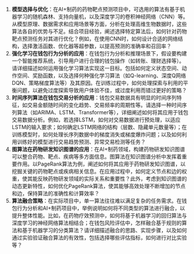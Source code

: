 1. **模型选择与优化**：在AI+制药的药物靶点预测项目中，可选用的算法有基于机器学习的随机森林、支持向量机，以及深度学习的卷积神经网络（CNN）等。从模型原理、数据需求和应用场景等方面，分析在处理高维生物数据时，这些算法各自的优势与不足。结合项目经验，阐述选择特定算法后，如何针对药物靶点预测任务对其进行优化？例如，在使用CNN时，如何设计合适的网络结构，选择激活函数、优化器等超参数，以提高预测的准确率和召回率？
2. **强化学习在钱包行为分析的应用**：在钱包行为分析和推理场景下，假设要构建一个智能推荐系统，引导用户进行合理的钱包操作（如转账、理财选择等）。请详细描述如何运用强化学习算法实现这一目标。包括如何定义状态空间、动作空间、奖励函数，以及选择何种强化学习算法（如Q-learning、深度Q网络DQN、策略梯度算法等）及其原因。在训练过程中，如何处理探索与利用的平衡问题，以避免过度探索导致用户体验不佳，或过度利用而错过更好的策略？
3. **时间序列算法在钱包交易分析的应用**：钱包交易数据具有明显的时间序列特征，如交易金额随时间的变化趋势、交易频率的周期性等。请选择一种时间序列算法（如ARIMA、LSTM、Transformer等），详细阐述如何将其应用于钱包交易数据分析。例如，若选择LSTM，如何对交易数据进行预处理，以适应LSTM的输入要求；如何确定LSTM网络的结构（层数、隐藏单元数量等）；在训练模型时，如何处理长序列数据中的梯度消失或梯度爆炸问题；以及如何利用训练好的模型进行交易趋势预测、异常交易检测等任务？
4. **图算法在药物研发知识图谱的应用**：在AI+制药领域，构建药物研发知识图谱可以整合药物、靶点、疾病等多方面信息。图算法在知识图谱分析中发挥着重要作用。以PageRank算法为例，阐述如何将其应用于药物研发知识图谱，以挖掘关键的药物靶点或疾病相关信息。在应用过程中，如何定义节点和边的权重，使其能反映药物研发领域的实际关系和重要性？此外，考虑到知识图谱的动态更新特性，如何优化PageRank算法，使其能够高效处理不断增加的节点和边，保持算法的准确性和计算效率？
5. **算法融合策略**：在实际项目中，单一算法往往难以满足复杂的任务需求。在钱包行为分析和AI+制药项目中，举例说明如何将不同类型的算法进行融合，以提升整体性能。比如，在药物疗效预测中，如何将基于机器学习的回归算法与深度学习的神经网络算法相结合；在钱包风险评估中，怎样融合基于规则的算法和基于机器学习的分类算法？请详细描述融合的思路、实现步骤，以及如何通过实验验证融合算法的有效性，包括选择哪些评估指标，如何进行对比实验等？ 